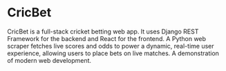 # CricBet
CricBet is a full-stack cricket betting web app. It uses Django REST Framework for the backend and React for the frontend. A Python web scraper fetches live scores and odds to power a dynamic, real-time user experience, allowing users to place bets on live matches. A demonstration of modern web development.
